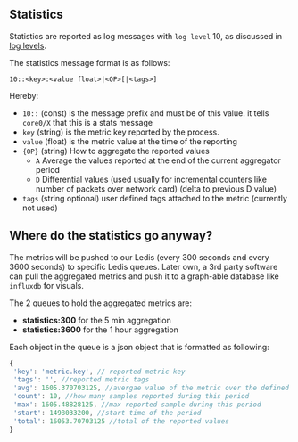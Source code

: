 ## Statistics

Statistics are reported as log messages with `log level` 10, as discussed in [log levels](logging.md#log-levels).

The statistics message format is as follows:

```
10::<key>:<value float>|<OP>[|<tags>]
```

Hereby:

- `10::` (const) is the message prefix and must be of this value. it tells `core0/X` that this is a stats message
- `key` (string) is the metric key reported by the process.
- `value` (float) is the metric value at the time of the reporting
- `{OP}` (string) How to aggregate the reported values
  - `A` Average the values reported at the end of the current aggregator period
  - `D` Differential values (used usually for incremental counters like number of packets over network card) (delta to previous D value)
- `tags` (string optional) user defined tags attached to the metric (currently not used)


<a id="stats-sending"></a>
## Where do the statistics go anyway?
The metrics will be pushed to our Ledis (every 300 seconds and every 3600 seconds) to specific Ledis queues.
Later own, a 3rd party software can pull the aggregated metrics and push it to a graph-able database like `influxdb` for visuals.

The 2 queues to hold the aggregated metrics are:

- **statistics:300** for the 5 min aggregation  
- **statistics:3600** for the 1 hour aggregation

Each object in the queue is a json object that is formatted as following:

```javascript
{
 'key': 'metric.key', // reported metric key
 'tags': '', //reported metric tags
 'avg': 1605.370703125, //avergae value of the metric over the defined period (300 second, or 3600 seconds according to queue)
 'count': 10, //how many samples reported during this period
 'max': 1605.48828125, //max reported sample during this period
 'start': 1498033200, //start time of the period
 'total': 16053.70703125 //total of the reported values
}
```
